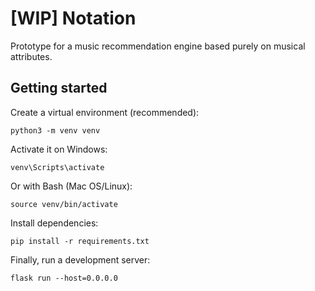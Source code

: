 # [WIP] Notation

Prototype for a music recommendation engine based purely on musical attributes.

## Getting started

Create a virtual environment (recommended):

```
python3 -m venv venv
```

Activate it on Windows:

```
venv\Scripts\activate
```

Or with Bash (Mac OS/Linux):

```
source venv/bin/activate
```

Install dependencies:

```
pip install -r requirements.txt
```

Finally, run a development server:

```
flask run --host=0.0.0.0
```

